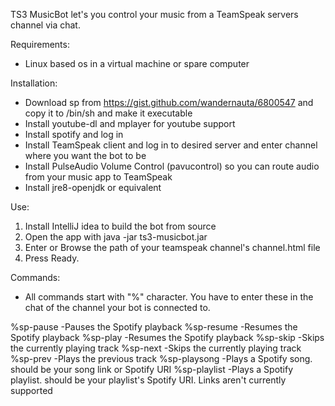 TS3 MusicBot let's you control your music from a TeamSpeak servers channel via chat.


Requirements:
- Linux based os in a virtual machine or spare computer



Installation:
- Download sp from https://gist.github.com/wandernauta/6800547 and copy it to /bin/sh and make it executable
- Install youtube-dl and mplayer for youtube support
- Install spotify and log in
- Install TeamSpeak client and log in to desired server and enter channel where you want the bot to be
- Install PulseAudio Volume Control (pavucontrol) so you can route audio from your music app to TeamSpeak
- Install jre8-openjdk or equivalent



Use:
1. Install IntelliJ idea to build the bot from source
2. Open the app with java -jar ts3-musicbot.jar
3. Enter or Browse the path of your teamspeak channel's channel.html file
4. Press Ready.


Commands:
- All commands start with "%" character. You have to enter these in the chat of the channel your bot is connected to.

%sp-pause                   -Pauses the Spotify playback
%sp-resume                  -Resumes the Spotify playback
%sp-play                    -Resumes the Spotify playback
%sp-skip                    -Skips the currently playing track
%sp-next                    -Skips the currently playing track
%sp-prev                    -Plays the previous track
%sp-playsong <track>        -Plays a Spotify song. <track> should be your song link or Spotify URI
%sp-playlist <playlist>     -Plays a Spotify playlist. <playlist> should be your playlist's Spotify URI. Links aren't currently supported


